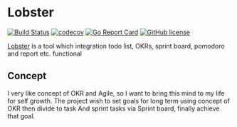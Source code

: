 # Lobster

[![Build Status](https://travis-ci.com/blackhorseya/lobster.svg?branch=main)](https://travis-ci.com/blackhorseya/lobster)
[![codecov](https://codecov.io/gh/blackhorseya/lobster/branch/main/graph/badge.svg?token=DJHL70E6ZT)](https://codecov.io/gh/blackhorseya/lobster)
[![Go Report Card](https://goreportcard.com/badge/github.com/blackhorseya/lobster)](https://goreportcard.com/report/github.com/blackhorseya/lobster)
[![GitHub license](https://img.shields.io/github/license/blackhorseya/lobster)](https://github.com/blackhorseya/lobster/blob/main/LICENSE)

[Lobster](https://lobster.seancheng.space) is a tool which integration todo list, OKRs, sprint board, pomodoro and report etc. functional

## Concept

I very like concept of OKR and Agile, so I want to bring this mind to my life for self growth.
The project wish to set goals for long term using concept of OKR then divide to task And sprint tasks via Sprint board, finally achieve that goal.
